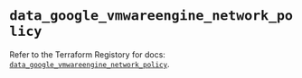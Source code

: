 # `data_google_vmwareengine_network_policy`

Refer to the Terraform Registory for docs: [`data_google_vmwareengine_network_policy`](https://registry.terraform.io/providers/hashicorp/google/5.29.0/docs/data-sources/vmwareengine_network_policy).
